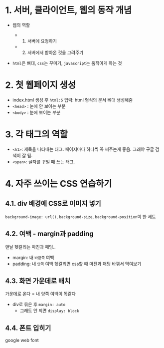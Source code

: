 # 1. 서버, 클라이언트, 웹의 동작 개념
- 웹의 역할
  - 1. 서버에 요청하기
  - 2. 서버에서 받아온 것을 그려주기

- `html`은 뼈대, `css`는 꾸미기, `javascript`는 움직이게 하는 것

# 2. 첫 웹페이지 생성
- index.html 생성 후 `html:5` 입력: html 형식의 문서 뼈대 생성해줌
- `<head>` : 눈에 안 보이는 부분
- `<body>` : 눈에 보이는 부분

# 3. 각 태그의 역할
- `<h1>`: 제목을 나타내는 태그. 페이지마다 하나씩 꼭 써주는게 좋음. 그래야 구글 검색이 잘 됨.
- `<span>`: 글자를 꾸밀 때 쓰는 태그.

# 4. 자주 쓰이는 CSS 연습하기

## 4.1. div 배경에 CSS로 이미지 넣기
`background-image: url()`, `background-size`, `background-position`이 한 세트

## 4.2. 여백 - margin과 padding
맨날 헷갈리는 마진과 패딩..
- margin: 내 `바깥쪽` 여백
- padding: 내 `안쪽` 여백
헷갈리면 css할 때 마진과 패딩 바꿔서 먹여보기

## 4.3. 화면 가운데로 배치
가운데로 온다 = 내 양쪽 여백이 똑같다
- div로 묶은 후 `margin: auto` 
  - 그래도 안 되면 `display: block`

## 4.4. 폰트 입히기
google web font
